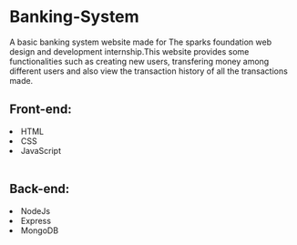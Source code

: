 # Banking-System
A basic banking system website made for The sparks foundation web design and development internship.This website provides some functionalities such as creating new users, transfering money among different users and also view the transaction history of all the transactions made.

<h2>Front-end:</h2>
<li>HTML</li>
<li>CSS</li>
<li>JavaScript</li>
<br>
<h2>Back-end:</h2>
<li>NodeJs</li>
<li>Express</li>
<li>MongoDB</li>
